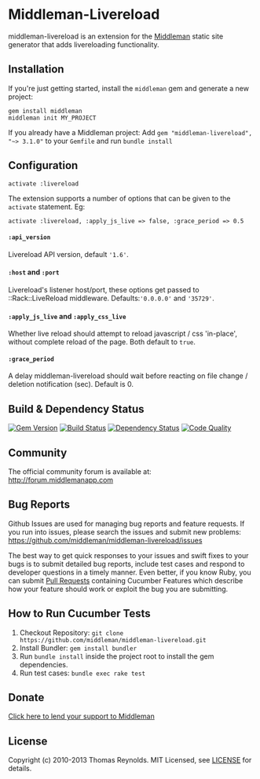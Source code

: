 # Middleman-Livereload

middleman-livereload is an extension for the [Middleman] static site generator that adds livereloading functionality.

## Installation

If you're just getting started, install the `middleman` gem and generate a new project:

```
gem install middleman
middleman init MY_PROJECT
```

If you already have a Middleman project: Add `gem "middleman-livereload", "~> 3.1.0"` to your `Gemfile` and run `bundle install`

## Configuration

```
activate :livereload
```

The extension supports a number of options that can be given to the `activate` statement. Eg:

```
activate :livereload, :apply_js_live => false, :grace_period => 0.5
```

#### `:api_version`

Livereload API version, default `'1.6'`.

#### `:host` and `:port`

Livereload's listener host/port, these options get passed to ::Rack::LiveReload  middleware. Defaults:`'0.0.0.0'` and `'35729'`.

#### `:apply_js_live` and `:apply_css_live`

Whether live reload should attempt to reload javascript / css 'in-place', without complete reload of the page. Both default to `true`.

#### `:grace_period`

A delay middleman-livereload should wait before reacting on file change / deletion notification (sec). Default is 0.

## Build & Dependency Status

[![Gem Version](https://badge.fury.io/rb/middleman-livereload.png)][gem]
[![Build Status](https://travis-ci.org/middleman/middleman-livereload.png)][travis]
[![Dependency Status](https://gemnasium.com/middleman/middleman-livereload.png?travis)][gemnasium]
[![Code Quality](https://codeclimate.com/github/middleman/middleman-livereload.png)][codeclimate]

## Community

The official community forum is available at: http://forum.middlemanapp.com

## Bug Reports

Github Issues are used for managing bug reports and feature requests. If you run into issues, please search the issues and submit new problems: https://github.com/middleman/middleman-livereload/issues

The best way to get quick responses to your issues and swift fixes to your bugs is to submit detailed bug reports, include test cases and respond to developer questions in a timely manner. Even better, if you know Ruby, you can submit [Pull Requests](https://help.github.com/articles/using-pull-requests) containing Cucumber Features which describe how your feature should work or exploit the bug you are submitting.

## How to Run Cucumber Tests

1. Checkout Repository: `git clone https://github.com/middleman/middleman-livereload.git`
2. Install Bundler: `gem install bundler`
3. Run `bundle install` inside the project root to install the gem dependencies.
4. Run test cases: `bundle exec rake test`

## Donate

[Click here to lend your support to Middleman](https://spacebox.io/s/4dXbHBorC3)

## License

Copyright (c) 2010-2013 Thomas Reynolds. MIT Licensed, see [LICENSE] for details.

[middleman]: http://middlemanapp.com
[gem]: https://rubygems.org/gems/middleman-livereload
[travis]: http://travis-ci.org/middleman/middleman-livereload
[gemnasium]: https://gemnasium.com/middleman/middleman-livereload
[codeclimate]: https://codeclimate.com/github/middleman/middleman-livereload
[LICENSE]: https://github.com/middleman/middleman-livereload/blob/master/LICENSE.md
